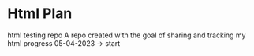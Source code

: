 # Html Plan
html testing repo
A repo created with the goal of sharing and tracking my html progress
05-04-2023 -> start
